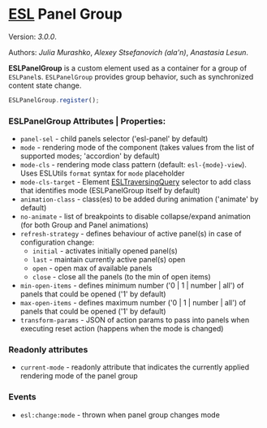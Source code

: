 # [ESL](../../../) Panel Group

Version: *3.0.0*.  

Authors: *Julia Murashko*, *Alexey Stsefanovich (ala'n)*, *Anastasia Lesun*.

<a name="intro"></a>

**ESLPanelGroup** is a custom element used as a container for a group of `ESLPanel`s. 
`ESLPanelGroup` provides group behavior, such as synchronized content state change.

```js
ESLPanelGroup.register();
```

### ESLPanelGroup Attributes | Properties:
 
- `panel-sel` - child panels selector ('esl-panel' by default)
- `mode` - rendering mode of the component (takes values from the list of supported modes; 'accordion' by default)
- `mode-cls` - rendering mode class pattern (default: `esl-{mode}-view`). Uses ESLUtils `format` syntax for `mode` placeholder
- `mode-cls-target` - Element [ESLTraversingQuery](../esl-traversing-query/README.md)  selector to add class that identifies mode (ESLPanelGroup itself by default)
- `animation-class` - class(es) to be added during animation ('animate' by default)
- `no-animate` - list of breakpoints to disable collapse/expand animation (for both Group and Panel animations)
- `refresh-strategy` - defines behaviour of active panel(s) in case of configuration change:
  * `initial` - activates initially opened panel(s)
  * `last` - maintain currently active panel(s) open
  * `open` - open max of available panels
  * `close` - close all the panels (to the min of open items)
- `min-open-items` - defines minimum number ('0 | 1 | number | all') of panels that could be opened ('1' by default)
- `max-open-items` - defines maximum number ('0 | 1 | number | all') of panels that could be opened ('1' by default)
- `transform-params` - JSON of action params to pass into panels when executing reset action (happens when the mode is changed)

### Readonly attributes

- `current-mode` - readonly attribute that indicates the currently applied rendering mode of the panel group

### Events

- `esl:change:mode` - thrown when panel group changes mode
